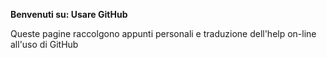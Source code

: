 **Benvenuti su: Usare GitHub**

Queste pagine raccolgono appunti personali e traduzione dell'help on-line all'uso di GitHub

